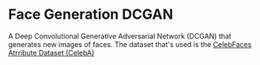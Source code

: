 # Face Generation DCGAN
A Deep Convolutional Generative Adversarial Network (DCGAN) that generates new images of faces. The dataset that's used is the [CelebFaces Atrribute Dataset (CelebA)](http://mmlab.ie.cuhk.edu.hk/projects/CelebA.html)
